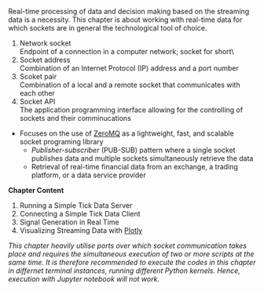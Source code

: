 Real-time processing of data and decision making based on the streaming data is a necessity. This chapter
is about working with real-time data for which sockets are in general the technological tool of choice.

1. Network socket\
Endpoint of a connection in a computer network; socket for short\
2. Socket address\
Combination of an Internet Protocol (IP) address and a port number   
3. Scoket pair\
Combination of a local and a remote socket that communicates with each other
4. Socket API\
The application programming interface allowing for the controlling of sockets and their comminucations
   
* Focuses on the use of [ZeroMQ](http://zeromq.org) as a lightweight, fast, and scalable socket programing library
    * *Publisher-subscriber* (PUB-SUB) pattern where a single socket publishes data and multiple sockets simultaneously retrieve the data
    * Retrieval of real-time financial data from an exchange, a trading platform, or a data service provider
    
**Chapter Content**
1. Running a Simple Tick Data Server
2. Connecting a Simple Tick Data Client
3. Signal Generation in Real Time
4. Visualizing Streaming Data with [Plotly](http://plot.ly)

*This chapter heavily utilise ports over which socket communication takes place and requires the simultaneous
execution of two or more scripts at the same time. It is therefore recommended to execute the codes in this chapter in differnet terminal instances, running different 
Python kernels. Hence, execution with Jupyter notebook will not work.*
